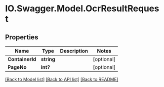 # IO.Swagger.Model.OcrResultRequest
## Properties

Name | Type | Description | Notes
------------ | ------------- | ------------- | -------------
**ContainerId** | **string** |  | [optional] 
**PageNo** | **int?** |  | [optional] 

[[Back to Model list]](../README.md#documentation-for-models) [[Back to API list]](../README.md#documentation-for-api-endpoints) [[Back to README]](../README.md)

